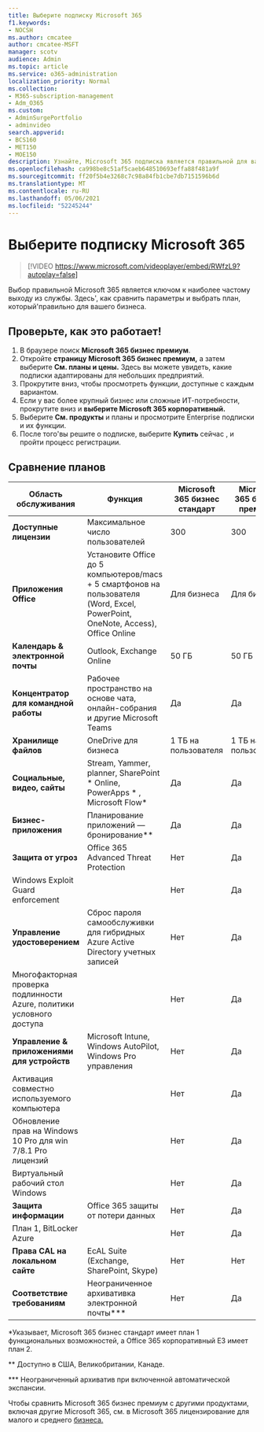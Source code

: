```yaml
---
title: Выберите подписку Microsoft 365
f1.keywords:
- NOCSH
ms.author: cmcatee
author: cmcatee-MSFT
manager: scotv
audience: Admin
ms.topic: article
ms.service: o365-administration
localization_priority: Normal
ms.collection:
- M365-subscription-management
- Adm_O365
ms.custom:
- AdminSurgePortfolio
- adminvideo
search.appverid:
- BCS160
- MET150
- MOE150
description: Узнайте, Microsoft 365 подписка является правильной для вашей организации.
ms.openlocfilehash: ca998be8c51af5caeb648510693effa88f481a9f
ms.sourcegitcommit: ff20f5b4e3268c7c98a84fb1cbe7db7151596b6d
ms.translationtype: MT
ms.contentlocale: ru-RU
ms.lasthandoff: 05/06/2021
ms.locfileid: "52245244"
---
```

# <a name="choose-a-microsoft-365-subscription"></a>Выберите подписку Microsoft 365

> [!VIDEO https://www.microsoft.com/videoplayer/embed/RWfzL9?autoplay=false]

Выбор правильной Microsoft 365 является ключом к наиболее частому выходу из службы. Здесь&#39;, как сравнить параметры и выбрать план, который&#39;правильно для вашего бизнеса.

## <a name="try-it"></a>Проверьте, как это работает!

1. В браузере поиск **Microsoft 365 бизнес премиум**.
2. Откройте **страницу Microsoft 365 бизнес премиум,** а затем выберите **См. планы и цены.** Здесь вы можете увидеть, какие подписки адаптированы для небольших предприятий.
3. Прокрутите вниз, чтобы просмотреть функции, доступные с каждым вариантом.
4. Если у вас более крупный бизнес или сложные ИТ-потребности, прокрутите вниз и **выберите Microsoft 365 корпоративный.**
5. Выберите **См. продукты** и планы и просмотрите Enterprise подписки и их функции.
6. После того&#39;вы решите о подписке, выберите  **Купить** сейчас , и пройти процесс регистрации.

## <a name="compare-plans"></a>Сравнение планов

| Область обслуживания | Функция | Microsoft 365 бизнес стандарт | Microsoft 365 бизнес премиум | Office 365 корпоративный E3 |
| --- | --- | --- | --- | --- |
| **Доступные лицензии** | Максимальное число пользователей | 300 | 300 | Без ограничений |
| **Приложения Office** | Установите Office до 5 компьютеров/macs + 5 смартфонов на пользователя (Word, Excel, PowerPoint, OneNote, Access), Office Online | Для бизнеса | Для бизнеса | ProPlus |
| **Календарь &amp; электронной почты** | Outlook, Exchange Online | 50 ГБ | 50 ГБ | 100 ГБ |
| **Концентратор для командной работы** | Рабочее пространство на основе чата, онлайн-собрания и другие Microsoft Teams | Да | Да | Да |
| **Хранилище файлов** | OneDrive для бизнеса | 1 ТБ на пользователя | 1 ТБ на пользователя | Без ограничений |
| **Социальные, видео, сайты** | Stream, Yammer, planner, SharePoint \* Online, PowerApps \* , Microsoft Flow\* | Да | Да | Да |
| **Бизнес-приложения** | Планирование приложений — бронирование\*\* | Да | Да | Да |
| **Защита от угроз** | Office 365 Advanced Threat Protection | Нет | Да | Нет |
 | Windows Exploit Guard enforcement| | Нет | Да | Нет |
| **Управление удостоверением** | Сброс пароля самообслуживки для гибридных Azure Active Directory учетных записей | Нет | Да | Нет |
 | Многофакторная проверка подлинности Azure, политики условного доступа | | Нет | Да | Нет |
| **Управление &amp; приложениями для устройств** | Microsoft Intune, Windows AutoPilot, Windows Pro управления | Нет | Да | Нет |
 | Активация совместно используемого компьютера | | Нет | Да | Да |
 | Обновление прав на Windows 10 Pro для win 7/8.1 Pro лицензий | | Нет | Да | Нет |
 | Виртуальный рабочий стол Windows | | Нет | Да | Нет |
| **Защита информации** | Office 365 защиты от потери данных | Нет | Да | Да |
 | План 1, BitLocker Azure | | Нет | Да | Нет |
| **Права CAL на локальном сайте** | EcAL Suite (Exchange, SharePoint, Skype) | Нет | Нет | Да |
| **Соответствие требованиям** | Неограниченное архивативка электронной почты\*\*\* | Нет | Да | Да |

\*Указывает, Microsoft 365 бизнес стандарт имеет план 1 функциональных возможностей, а Office 365 корпоративный E3 имеет план 2.

\*\* Доступно в США, Великобритании, Канаде.

\*\*\* Неограниченный архиватив при включенной автоматической экспансии.

Чтобы сравнить Microsoft 365 бизнес премиум с другими продуктами, включая другие Microsoft 365, см. в Microsoft 365 лицензирование для малого и среднего [бизнеса.](/office365/servicedescriptions/microsoft-365-service-descriptions/licensing-microsoft-365-in-smb)
